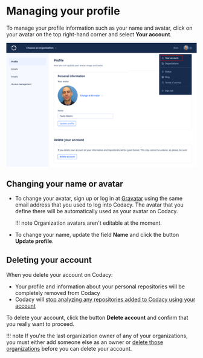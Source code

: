 # Managing your profile

To manage your profile information such as your name and avatar, click on your avatar on the top right-hand corner and select **Your account**.

![Managing your profile](images/profile.png)

## Changing your name or avatar

-   To change your avatar, sign up or log in at [Gravatar](https://en.gravatar.com/) using the same email address that you used to log into Codacy. The avatar that you define there will be automatically used as your avatar on Codacy.

    !!! note
        Organization avatars aren't editable at the moment.

-   To change your name, update the field **Name** and click the button **Update profile**.

## Deleting your account

When you delete your account on Codacy:

-   Your profile and information about your personal repositories will be completely removed from Codacy
-   Codacy will [stop analyzing any repositories added to Codacy using your account](../faq/troubleshooting/why-did-codacy-stop-commenting-on-pull-requests.md)

To delete your account, click the button **Delete account** and confirm that you really want to proceed.

!!! note
    If you're the last organization owner of any of your organizations, you must either add someone else as an owner or [delete those organizations](../organizations/what-are-synced-organizations.md#deleting-an-organization) before you can delete your account.
